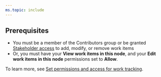 ```yaml
---
ms.topic: include
---
```



## Prerequisites  
  
* You must be a member of the Contributors group or be granted [Stakeholder access](/vsts/security/get-started-stakeholder) to add, modify, or remove work items
* Or, you must have your **View work items in this node**, and your **Edit work items in this node** permissions set to **Allow**. 

To learn more, see [Set permissions and access for work tracking](/vsts/security/set-permissions-access-work-tracking).    

